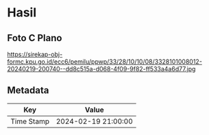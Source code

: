 # Hasil

## Foto C Plano

https://sirekap-obj-formc.kpu.go.id/ecc6/pemilu/ppwp/33/28/10/10/08/3328101008012-20240219-200740--dd8c515a-d068-4f09-9f82-ff533a4a6d77.jpg


## Metadata

| Key        | Value               |
| ---------- | ------------------- |
| Time Stamp | 2024-02-19 21:00:00 |



